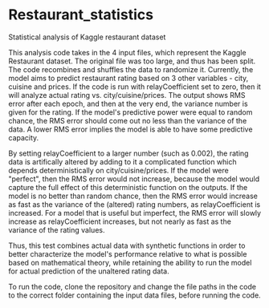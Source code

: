 # Restaurant_statistics
Statistical analysis of Kaggle restaurant dataset

This analysis code takes in the 4 input files, which represent the Kaggle Restaurant dataset. The original file was too large, and thus has been split. The code recombines and shuffles the data to randomize it. Currently, the model aims to predict restaurant rating based on 3 other variables - city, cuisine and prices. If the code is run with relayCoefficient set to zero, then it will analyze actual rating vs. city/cuisine/prices. The output shows RMS error after each epoch, and then at the very end, the variance number is given for the rating. If the model's predictive power were equal to random chance, the RMS error should come out no less than the variance of the data. A lower RMS error implies the model is able to have some predictive capacity.

By setting relayCoefficient to a larger number (such as 0.002), the rating data is artifically altered by adding to it a complicated function which depends deterministically on city/cuisine/prices. If the model were "perfect", then the RMS error would not increase, because the model would capture the full effect of this deterministic function on the outputs. If the model is no better than random chance, then the RMS error would increase as fast as the variance of the (altered) rating numbers, as relayCoefficient is increased. For a model that is useful but imperfect, the RMS error will slowly increase as relayCoefficient increases, but not nearly as fast as the variance of the rating values. 


Thus, this test combines actual data with synthetic functions in order to better characterize the model's performance relative to what is possible based on mathematical theory, while retaining the ability to run the model for actual prediction of the unaltered rating data.

To run the code, clone the repository and change the file paths in the code to the correct folder containing the input data files, before running the code. 
